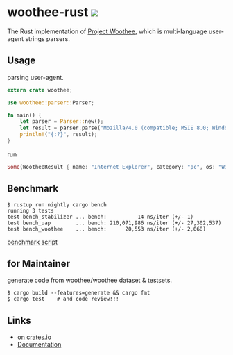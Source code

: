 # woothee-rust [![](https://travis-ci.org/hhatto/woothee-rust.svg?branch=master)](https://travis-ci.org/hhatto/woothee-rust)

The Rust implementation of [Project Woothee](https://github.com/woothee/woothee),
which is multi-language user-agent strings parsers.


## Usage

parsing user-agent.

```rust
extern crate woothee;

use woothee::parser::Parser;

fn main() {
    let parser = Parser::new();
    let result = parser.parse("Mozilla/4.0 (compatible; MSIE 8.0; Windows NT 6.1; Trident/4.0)");
    println!("{:?}", result);
}
```

run
```rust
Some(WootheeResult { name: "Internet Explorer", category: "pc", os: "Windows 7", os_version: "NT 6.1", browser_type: "UNKNOWN", version: "8.0", vendor: "Microsoft" })
```


## Benchmark
```
$ rustup run nightly cargo bench
running 3 tests
test bench_stabilizer ... bench:          14 ns/iter (+/- 1)
test bench_uap        ... bench: 210,071,986 ns/iter (+/- 27,302,537)
test bench_woothee    ... bench:      20,553 ns/iter (+/- 2,068)
```
[benchmark script](https://github.com/hhatto/woothee-rust/blob/master/benches/benchmark.rs)


## for Maintainer
generate code from woothee/woothee dataset & testsets.

```
$ cargo build --features=generate && cargo fmt
$ cargo test    # and code review!!!
```


## Links
* [on crates.io](https://crates.io/crates/woothee)
* [Documentation](https://hhatto.github.com/woothee-rust/woothee)
